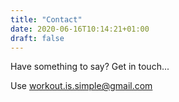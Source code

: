 ```yaml
---
title: "Contact"
date: 2020-06-16T10:14:21+01:00
draft: false
---
```


Have something to say?
Get in touch...

<!--more-->

Use workout.is.simple@gmail.com
